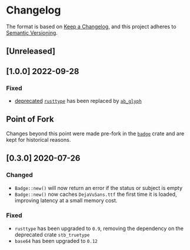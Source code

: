 # Changelog

The format is based on [Keep a Changelog](https://keepachangelog.com/en/1.0.0/),
and this project adheres to [Semantic Versioning](https://semver.org/spec/v2.0.0.html).

## [Unreleased]

## [1.0.0] 2022-09-28

### Fixed

- [deprecated](https://rustsec.org/advisories/RUSTSEC-2021-0140.html) [`rusttype`](https://crates.io/crates/rusttype) has been replaced by [`ab_glyph`](https://crates.io/crates/ab_glyph)


## Point of Fork

Changes beyond this point were made pre-fork in the
[`badge`](https://crates.io/crates/badge) crate and are kept for historical
reasons.

## [0.3.0] 2020-07-26

### Changed

- `Badge::new()` will now return an error if the status or subject is empty
- `Badge::new()` now caches `DejaVuSans.ttf` the first time it is loaded,
  improving latency at a small memory cost.

### Fixed

- `rusttype` has been upgraded to `0.9`,
  removing the dependency on the deprecated crate `stb_truetype`
- `base64` has been upgraded to `0.12`
